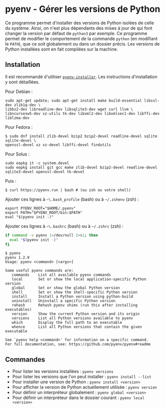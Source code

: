 # pyenv - Gérer les versions de Python

Ce programme permet d'installer des versions de Python isolées de celle du système. Ainsi, on n'est plus dépendants des mises à jour de qui font changer la version par défaut de `python3` par exemple. Ce programme permet de modifier le comportement de la commande `python` \(en modifiant le `PATH`\), que ce soit globalement ou dans un dossier précis. Les versions de Python installées sont en fait compilées sur la machine.

## Installation

Il est recommandé d'utiliser [`pyenv-installer`](https://github.com/pyenv/pyenv-installer). Les instructions d'installation y sont détaillées.

Pour Debian : 

```text
sudo apt-get update; sudo apt-get install make build-essential libssl-dev zlib1g-dev \
libbz2-dev libreadline-dev libsqlite3-dev wget curl llvm \
libncursesw5-dev xz-utils tk-dev libxml2-dev libxmlsec1-dev libffi-dev liblzma-dev
```

Pour Fedora :

```text
$ sudo dnf install zlib-devel bzip2 bzip2-devel readline-devel sqlite sqlite-devel \
openssl-devel xz xz-devel libffi-devel findutils
```

Pour Solus :

```text
sudo eopkg it -c system.devel
sudo eopkg install git gcc make zlib-devel bzip2-devel readline-devel sqlite3-devel openssl-devel tk-devel
```

Puis :

```text
$ curl https://pyenv.run | bash # (ou zsh ou votre shell)
```

Ajouter ces lignes à `~\.bash_profile` \(bash\) ou à `~/.zshenv` \(zsh\) :

```text
export PYENV_ROOT="$HOME/.pyenv"
export PATH="$PYENV_ROOT/bin:$PATH"
eval "$(pyenv init -)"
```

Ajouter ces lignes à `~\.bashrc` \(bash\) ou à `~/.zshrc` \(zsh\) :

```bash
if command -v pyenv 1>/dev/null 2>&1; then
  eval "$(pyenv init -)"
fi
```

```text
$ pyenv
pyenv 1.2.9
Usage: pyenv <command> [<args>]

Some useful pyenv commands are:
   commands    List all available pyenv commands
   local       Set or show the local application-specific Python version
   global      Set or show the global Python version
   shell       Set or show the shell-specific Python version
   install     Install a Python version using python-build
   uninstall   Uninstall a specific Python version
   rehash      Rehash pyenv shims (run this after installing executables)
   version     Show the current Python version and its origin
   versions    List all Python versions available to pyenv
   which       Display the full path to an executable
   whence      List all Python versions that contain the given executable

See `pyenv help <command>' for information on a specific command.
For full documentation, see: https://github.com/pyenv/pyenv#readme
```

## Commandes

* Pour lister les versions installées : `pyenv versions`
* Pour lister les versions que l'on peut installer : `pyenv install --list`
* Pour installer une version de Python : `pyenv install <version>`
* Pour afficher la version de Python actuellement utilisée : `pyenv version`
* Pour définir un interpréteur globalement : `pyenv global <version>`
* Pour définir un interpréteur dans le dossier courant : `pyenv local <version>`

